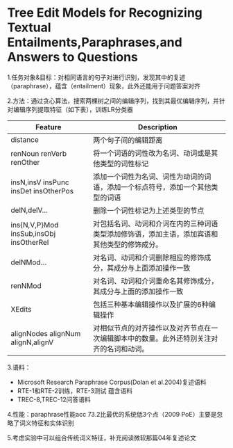 # Tree Edit Models for Recognizing Textual Entailments,Paraphrases,and Answers to Questions

1.任务对象&目标：对相同语言的句子对进行识别，发现其中的复述（paraphrase），蕴含（entailment）现象，此外还能用于问题答案对齐

2.方法：通过贪心算法，搜索两棵树之间的编辑序列，找到其最优编辑序列，并针对编辑序列提取特征（如下表），训练LR分类器

| **Feature**                              | **Description**                          |
| ---------------------------------------- | ---------------------------------------- |
| distance                                 | 两个句子间的编辑距离                               |
| renNoun  renVerb  renOther               | 将一个词语的词性改为名词、动词或是其他类型的词性标记               |
| insN,insV  insPunc  insDet  insOtherPos  | 添加一个词性为名词、词性为动词的词语，添加一个标点符号，添加一个其他类型的词语  |
| delN,delV…                               | 删除一个词性标记为上述类型的节点                         |
| ins{N,V,P}Mod  insSub,insObj  insOtherRel | 对包括名词、动词和介词在内的三种词语类型添加修饰语，添加主语，添加宾语和其他类型的修饰成分。 |
| delNMod…                                 | 对名词、动词和介词删除相应的修饰成分，其成分与上面添加操作一致          |
| renNMod                                  | 对名词、动词和介词重命名其修饰成分，其成分与上面的添加操作一致          |
| XEdits                                   | 包括三种基本编辑操作以及扩展的6种编辑操作                    |
| alignNodes  alignNum  alignN,alignV      | 对相似节点的对齐操作以及对齐节点在一次编辑脚本中的数量。此外还特别关注对齐的名词和动词。 |

3.语料： 

- Microsoft Research Paraphrase Corpus(Dolan et al.2004)复述语料
- RTE-1和RTE-2训练，RTE-3测试 蕴含语料
- TREC-8,TREC-12问答语料

4.性能：paraphrase性能acc 73.2比最优的系统低3个点（2009 PoE）主要是忽略了词义特征和实体识别

5.考虑实验中可以组合传统词义特征，补充阅读微软那篇04年复述论文
